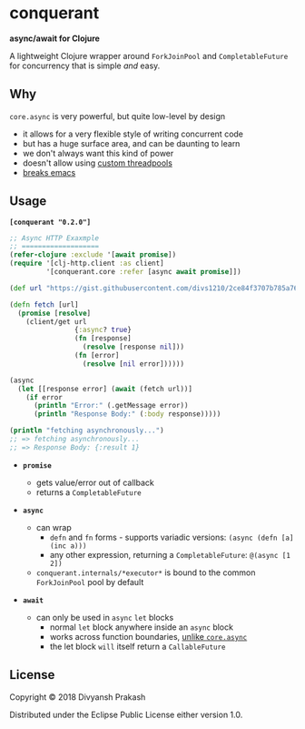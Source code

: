 # conquerant

**async/await for Clojure**

A lightweight Clojure wrapper around `ForkJoinPool` and `CompletableFuture`
for concurrency that is simple *and* easy.

## Why

`core.async` is very powerful, but quite low-level by design
- it allows for a very flexible style of writing concurrent code
- but has a huge surface area, and can be daunting to learn
- we don't always want this kind of power
- doesn't allow using [custom threadpools](https://dev.clojure.org/jira/browse/ASYNC-94)
- [breaks emacs](https://github.com/clojure-emacs/cider/issues/1827)

## Usage

**`[conquerant "0.2.0"]`**

```clojure
;; Async HTTP Exaxmple
;; ===================
(refer-clojure :exclude '[await promise])
(require '[clj-http.client :as client]
         '[conquerant.core :refer [async await promise]])

(def url "https://gist.githubusercontent.com/divs1210/2ce84f3707b785a76d225d23f18c4904/raw/2dedab13201a8a8a2c91c3800040c84b70fef2e2/data.edn")

(defn fetch [url]
  (promise [resolve]
    (client/get url
                {:async? true}
                (fn [response]
                  (resolve [response nil]))
                (fn [error]
                  (resolve [nil error])))))

(async
  (let [[response error] (await (fetch url))]
    (if error
      (println "Error:" (.getMessage error))
      (println "Response Body:" (:body response)))))

(println "fetching asynchronously...")
;; => fetching asynchronously...
;; => Response Body: {:result 1}
```

- **`promise`**
  - gets value/error out of callback
  - returns a `CompletableFuture`

- **`async`**
  - can wrap
    - `defn` and `fn` forms - supports variadic versions: `(async (defn [a] (inc a)))`
    - any other expression, returning a `CompletableFuture`: `@(async [1 2])`
  - `conquerant.internals/*executor*` is bound to the common `ForkJoinPool` pool by default

- **`await`**
  - can only be used in `async` `let` blocks
    - normal `let` block anywhere inside an `async` block
    - works across function boundaries, [unlike `core.async`](https://github.com/clojure/core.async/wiki/Go-Block-Best-Practices)
    - the let block `will` itself return a `CallableFuture`

## License

Copyright © 2018 Divyansh Prakash

Distributed under the Eclipse Public License either version 1.0.
